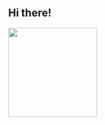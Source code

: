 ## Hi there!
<div>
  <a href="https://github.com/leonardocardenuto">
  <img height="180cm" src="https://github-readme-stats.vercel.app/api?username=leonardocardenuto&show_icons=true&theme=tokyonight&hide_border=true">
</div>
